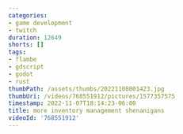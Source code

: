 ```yaml
---
categories:
- game development
- twitch
duration: 12649
shorts: []
tags:
- flambe
- gdscript
- godot
- rust
thumbPath: /assets/thumbs/20221108001423.jpg
thumbUri: /videos/768551912/pictures/1577357575
timestamp: 2022-11-07T18:14:23-06:00
title: more inventory management shenanigans
videoId: '768551912'
---
```

